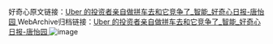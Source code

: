 好奇心原文链接：[Uber 的投资者亲自做拼车去和它竞争了_智能_好奇心日报-唐怡园 ](https://www.qdaily.com/articles/11735.html)
WebArchive归档链接：[Uber 的投资者亲自做拼车去和它竞争了_智能_好奇心日报-唐怡园 ](http://web.archive.org/web/20190623171027/https://www.qdaily.com/articles/11735.html)
![image](http://ww3.sinaimg.cn/large/007d5XDply1g3wairvxgcj30u03hp7wh)